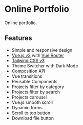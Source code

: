 # Online Portfolio

Online portfolio.

## Features

-   Simple and responsive design
-   [Vue.js v3](https://vuejs.org) with [Vue Router](https://router.vuejs.org)
-   [Tailwind CSS v3](https://tailwindcss.com)
-   Theme Switcher with Dark Mode
-   Composition API
-   Vue transitions
-   Reusable Components
-   Projects filter by category
-   Projects filter by search
-   Projects carousel
-   Vue.js smooth scroll
-   Dynamic forms
-   Scroll to top button
-   Download file button
